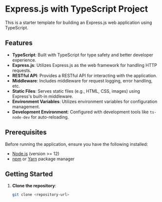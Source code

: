 # Express.js with TypeScript Project

This is a starter template for building an Express.js web application using TypeScript.

## Features

- **TypeScript**: Built with TypeScript for type safety and better developer experience.
- **Express.js**: Utilizes Express.js as the web framework for handling HTTP requests.
- **RESTful API**: Provides a RESTful API for interacting with the application.
- **Middleware**: Includes middleware for request logging, error handling, etc.
- **Static Files**: Serves static files (e.g., HTML, CSS, images) using Express's built-in middleware.
- **Environment Variables**: Utilizes environment variables for configuration management.
- **Development Environment**: Configured with development tools like `ts-node-dev` for auto-reloading.

## Prerequisites

Before running the application, ensure you have the following installed:

- [Node.js](https://nodejs.org/) (version >= 12)
- [npm](https://www.npmjs.com/) or [Yarn](https://yarnpkg.com/) package manager

## Getting Started

1. **Clone the repository**:

   ```bash
   git clone <repository-url>
